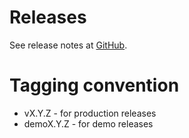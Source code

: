 # Releases

See release notes at [GitHub](https://github.com/analytiq-hub/doc-router/releases).

# Tagging convention
* vX.Y.Z - for production releases
* demoX.Y.Z - for demo releases